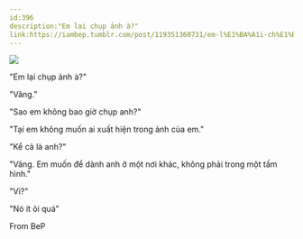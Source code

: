 ```yaml
---
id:396
description:"Em lại chụp ảnh à?"
link:https://iambep.tumblr.com/post/119351360731/em-l%E1%BA%A1i-ch%E1%BB%A5p-%E1%BA%A3nh-%C3%A0-v%C3%A2ng-sao-em-kh%C3%B4ng-bao-gi%E1%BB%9D
---
```


![](https://64.media.tumblr.com/72b174d72db9882c955bd5403373a535/tumblr_nole34aNDb1u3a9rjo1_540.jpg)

"Em lại chụp ảnh à?"

"Vâng."

"Sao em không bao giờ chụp anh?"

"Tại em không muốn ai xuất hiện trong ảnh của em."

"Kể cả là anh?"

"Vâng. Em muốn để dành anh ở một nơi khác, không phải trong một tấm hình."

"Vì?"

"Nó ít ỏi quá"

From BeP